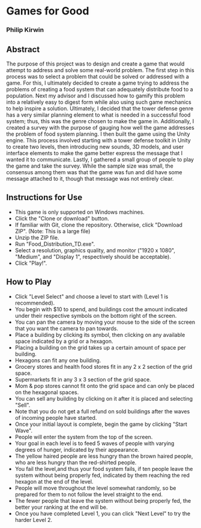# Games for Good
### Philip Kirwin

## Abstract
The purpose of this project was to design and create a game that would attempt to address and solve some real-world problem. The first step in this process was to select a problem that could be solved or addressed with a game. For this, I ultimately decided to create a game trying to address the problems of creating a food system that can adequately distribute food to a population. Next my advisor and I discussed how to gamify this problem into a relatively easy to digest form while also using such game mechanics to help inspire a solution. Ultimately, I decided that the tower defense genre has a very similar planning element to what is needed in a successful food system; thus, this was the genre chosen to make the game in. Additionally, I created a survey with the purpose of gauging how well the game addresses the problem of food system planning. I then built the game using the Unity engine. This process involved starting with a tower defense toolkit in Unity to create two levels, then introducing new sounds, 3D models, and user interface elements to make the game better express the message that I wanted it to communicate. Lastly, I gathered a small group of people to play the game and take the survey. While the sample size was small, the consensus among them was that the game was fun and did have some message attached to it, though that message was not entirely clear.

## Instructions for Use
- This game is only supported on Windows machines.
- Click the "Clone or download" button.
- If familiar with Git, clone the repository. Otherwise, click "Download ZIP". (Note: This is a large file)
- Unzip the ZIP file.
- Run "Food_Distribution_TD.exe".
- Select a resolution, graphics quality, and monitor ("1920 x 1080", "Medium", and "Display 1", respectively should be acceptable).
- Click "Play!".

## How to Play
- Click "Level Select" and choose a level to start with (Level 1 is recommended).
- You begin with $10 to spend, and buildings cost the amount indicated under their respective symbols on the bottom right of the screen.
- You can pan the camera by moving your mouse to the side of the screen that you want the camera to pan towards.
- Place a building by clicking its symbol, then clicking on any available space indicated by a grid or a hexagon.
- Placing a building on the grid takes up a certain amount of space per building.
- Hexagons can fit any one building. 
- Grocery stores and health food stores fit in any 2 x 2 section of the grid space.
- Supermarkets fit in any 3 x 3 section of the grid space.
- Mom & pop stores cannot fit onto the grid space and can only be placed on the hexagonal spaces.
- You can sell any building by clicking on it after it is placed and selecting "Sell".
- Note that you do not get a full refund on sold buildings after the waves of incoming people have started.
- Once your initial layout is complete, begin the game by clicking "Start Wave".
- People will enter the system from the top of the screen.
- Your goal in each level is to feed 5 waves of people with varying degrees of hunger, indicated by their appearance. 
- The yellow haired people are less hungry than the brown haired people, who are less hungry than the red-shirted people.
- You fail the level,and thus your food system fails, if ten people leave the system without being properly fed, indicated by them reaching the red hexagon at the end of the level.
- People will move throughout the level somewhat randomly, so be prepared for them to not follow the level straight to the end.
- The fewer people that leave the system without being properly fed, the better your ranking at the end will be.
- Once you have completed Level 1, you can click "Next Level" to try the harder Level 2.
